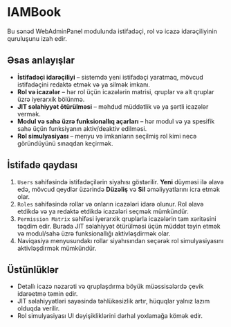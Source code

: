 # IAMBook

Bu sənəd WebAdminPanel modulunda istifadəçi, rol və icazə idarəçiliyinin quruluşunu izah edir.

## Əsas anlayışlar
- **İstifadəçi idarəçiliyi** – sistemdə yeni istifadəçi yaratmaq, mövcud istifadəçini redaktə etmək və ya silmək imkanı.
- **Rol və icazələr** – hər rol üçün icazələrin matrisi, qruplar və alt qruplar üzrə iyerarxik bölünmə.
- **JIT səlahiyyət ötürülməsi** – məhdud müddətlik və ya şərtli icazələr vermək.
- **Modul və sahə üzrə funksionallıq açarları** – hər modul və ya spesifik sahə üçün funksiyanın aktiv/deaktiv edilməsi.
- **Rol simulyasiyası** – menyu və imkanların seçilmiş rol kimi necə göründüyünü sınaqdan keçirmək.

## İstifadə qaydası
1. `Users` səhifəsində istifadəçilərin siyahısı göstərilir. **Yeni** düyməsi ilə əlavə edə, mövcud qeydlər üzərində **Düzəliş** və **Sil** əməliyyatlarını icra etmək olar.
2. `Roles` səhifəsində rollar və onların icazələri idarə olunur. Rol əlavə etdikdə və ya redaktə etdikdə icazələri seçmək mümkündür.
3. `Permission Matrix` səhifəsi iyerarxik qruplarla icazələrin tam xəritəsini təqdim edir. Burada JIT səlahiyyət ötürülməsi üçün müddət təyin etmək və modul/sahə üzrə funksionallığı aktivləşdirmək olar.
4. Naviqasiya menyusundakı rollar siyahısından seçərək rol simulyasiyasını aktivləşdirmək mümkündür.

## Üstünlüklər
- Detallı icazə nəzarəti və qruplaşdırma böyük müəssisələrdə çevik idarəetmə təmin edir.
- JIT səlahiyyətləri sayəsində təhlükəsizlik artır, hüquqlar yalnız lazım olduqda verilir.
- Rol simulyasiyası UI dəyişikliklərini dərhal yoxlamağa kömək edir.

